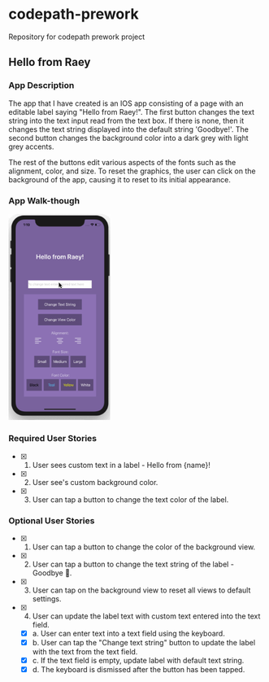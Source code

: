 # codepath-prework
Repository for codepath prework project

## Hello from Raey

### App Description
The app that I have created is an IOS app consisting of a page with an editable label saying "Hello from Raey!". 
The first button changes the text string into the text input read from the text box. If there is none, then it changes the text string displayed into the default string 'Goodbye!'. The second button changes the background color into a dark grey with light grey accents.

The rest of the buttons edit various aspects of the fonts such as the alignment, color, and size. To reset the graphics, the user can click on the background of the app, causing it to reset to its initial appearance. 

### App Walk-though
<img src="https://github.com/RaeyWAweke/codepath-prework/blob/master/aweke_prework2.gif" width=200><br>

### Required User Stories
- [x] 1. User sees custom text in a label - Hello from {name}!
- [x] 2. User see's custom background color.
- [x] 3. User can tap a button to change the text color of the label.

### Optional User Stories
- [x] 1. User can tap a button to change the color of the background view.
- [x] 2. User can tap a button to change the text string of the label - Goodbye 👋.
- [x] 3. User can tap on the background view to reset all views to default settings.
- [x] 4. User can update the label text with custom text entered into the text field.
   - [x] a. User can enter text into a text field using the keyboard.
   - [x] b. User can tap the "Change text string" button to update the label with the text from the text field.
   - [x] c. If the text field is empty, update label with default text string.
   - [x] d. The keyboard is dismissed after the button has been tapped.
